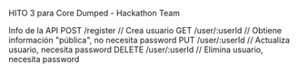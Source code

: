 HITO 3 para Core Dumped - Hackathon Team

Info de la API
POST	/register		// Crea usuario
GET		/user/:userId	// Obtiene información "pública", no necesita password
PUT		/user/:userId	// Actualiza usuario, necesita password
DELETE	/user/:userId	// Elimina usuario, necesita password